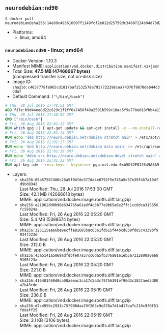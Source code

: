 ## `neurodebian:nd90`

```console
$ docker pull neurodebian@sha256:14e80c493610007f1149fcf2e812d25759dc34607224b04d73d2b5ee812321e5
```

-	Platforms:
	-	linux; amd64

### `neurodebian:nd90` - linux; amd64

-	Docker Version: 1.10.3
-	Manifest MIME: `application/vnd.docker.distribution.manifest.v2+json`
-	Total Size: **47.5 MB (47468967 bytes)**  
	(compressed transfer size, not on-disk size)
-	Image ID: `sha256:c4637778fa965cd1017baf2532578a7937722298cea74376f9870deb44d3ddaf`
-	Default Command: `["\/bin\/bash"]`

```dockerfile
# Thu, 28 Jul 2016 17:48:51 GMT
ADD file:b9d44ee8d22c829c1f1ff0a7458f40a2591b599c18ac5f9e778e818fbb4a1344 in /
# Thu, 28 Jul 2016 17:48:52 GMT
CMD ["/bin/bash"]
# Fri, 26 Aug 2016 22:01:12 GMT
RUN which gpg || { apt-get update && apt-get install -y --no-install-recommends gnupg dirmngr && rm -rf /var/lib/apt/lists/*; }
# Fri, 26 Aug 2016 22:01:14 GMT
RUN echo 'deb http://neuro.debian.net/debian stretch main' > /etc/apt/sources.list.d/neurodebian.sources.list
# Fri, 26 Aug 2016 22:01:17 GMT
RUN echo 'deb http://neuro.debian.net/debian data main' >> /etc/apt/sources.list.d/neurodebian.sources.list
# Fri, 26 Aug 2016 22:01:19 GMT
RUN echo '#deb-src http://neuro.debian.net/debian-devel stretch main' >> /etc/apt/sources.list.d/neurodebian.sources.list
# Fri, 26 Aug 2016 22:01:22 GMT
RUN apt-key adv --recv-keys --keyserver pgp.mit.edu 0xA5D32F012649A5A9
```

-	Layers:
	-	`sha256:05a57567480c26a5f94fde377da4e0792f5e745a5d37e39f467a104fd9bd8942`  
		Last Modified: Thu, 28 Jul 2016 17:53:00 GMT  
		Size: 42.1 MB (42066618 bytes)  
		MIME: application/vnd.docker.image.rootfs.diff.tar.gzip
	-	`sha256:e21962dd0b98e634765a61adf4c3b77e9b65a6e2ffc1cc0dca315358fc55024a`  
		Last Modified: Fri, 26 Aug 2016 22:05:20 GMT  
		Size: 5.4 MB (5398574 bytes)  
		MIME: application/vnd.docker.image.rootfs.diff.tar.gzip
	-	`sha256:325115ea66be9ecffa81685b8c6361fd615f44bcd838fd85c4339bf9934f323d`  
		Last Modified: Fri, 26 Aug 2016 22:05:20 GMT  
		Size: 212.0 B  
		MIME: application/vnd.docker.image.rootfs.diff.tar.gzip
	-	`sha256:43a5141a5069adfdbfe07a37cc6da5fb376a81e1eb3a7112800a0a689165f23a`  
		Last Modified: Fri, 26 Aug 2016 22:05:20 GMT  
		Size: 221.0 B  
		MIME: application/vnd.docker.image.rootfs.diff.tar.gzip
	-	`sha256:416401469d0ca00aeeac3ca17c5a3cf9756391ef90d3c1837aed5d00a2b43cde`  
		Last Modified: Fri, 26 Aug 2016 22:05:19 GMT  
		Size: 236.0 B  
		MIME: application/vnd.docker.image.rootfs.diff.tar.gzip
	-	`sha256:d7c4956c2933c75f998daa70f263c9e878a7d1bd17ba7c210c9f0f51f88aff25`  
		Last Modified: Fri, 26 Aug 2016 22:05:19 GMT  
		Size: 3.1 KB (3106 bytes)  
		MIME: application/vnd.docker.image.rootfs.diff.tar.gzip

